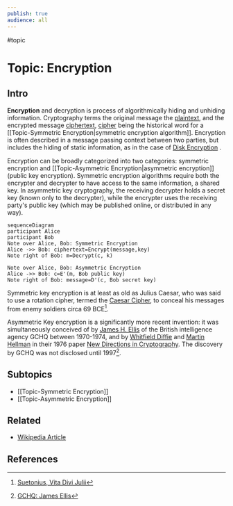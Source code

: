 ```yaml
---
publish: true
audience: all
---
```

#topic 
# Topic: Encryption
## Intro
**Encryption** and decryption is process of algorithmically hiding and unhiding information. Cryptography terms the original message the [plaintext](https://en.wikipedia.org/wiki/Plaintext), and the encrypted message [ciphertext](https://en.wikipedia.org/wiki/Ciphertext), [cipher](https://en.wikipedia.org/wiki/Cipher) being the historical word for a [[Topic-Symmetric Encryption|symmetric encryption algorithm]]. Encryption is often described in a message passing context between two parties, but includes the hiding of static information, as in the case of [Disk Encryption](https://en.wikipedia.org/wiki/Disk_encryption) .

Encryption can be broadly categorized into two categories: symmetric encryption and [[Topic-Asymmetric Encryption|asymmetric encryption]] (public key encryption). Symmetric encryption algorithms require both the encrypter and decrypter to have access to the same information, a shared key. In asymmetric key cryptography, the receiving decrypter holds a secret key (known only to the decrypter), while the encrypter uses the receiving party's public key (which may be published online, or distributed in any way). 

```mermaid
sequenceDiagram
participant Alice
participant Bob
Note over Alice, Bob: Symmetric Encryption
Alice ->> Bob: ciphertext=Encrypt(message,key)
Note right of Bob: m=Decrypt(c, k)

Note over Alice, Bob: Asymmetric Encryption
Alice ->> Bob: c=E'(m, Bob public key)
Note right of Bob: message=D'(c, Bob secret key)
```

Symmetric key encryption is at least as old as Julius Caesar, who was said to use a rotation cipher, termed the [Caesar Cipher](https://en.wikipedia.org/wiki/Caesar_cipher), to conceal his messages from enemy soldiers circa 69 BCE[^1].

Asymmetric Key encryption is a significantly more recent invention: it was simultaneously conceived of by [James H. Ellis](https://en.wikipedia.org/wiki/James_H._Ellis) of the British intelligence agency GCHQ between 1970-1974, and by [Whitfield Diffie](https://en.wikipedia.org/wiki/Whitfield_Diffie) and [Martin Hellman](https://en.wikipedia.org/wiki/Martin_Hellman) in their 1976 paper [New Directions in Cryptography](https://ieeexplore.ieee.org/document/1055638). The discovery by GCHQ was not disclosed until 1997[^2].

## Subtopics
- [[Topic-Symmetric Encryption]]
- [[Topic-Asymmetric Encryption]]

## Related
- [Wikipedia Article](https://en.wikipedia.org/wiki/Encryption)

## References
[^1]: [Suetonius, Vita Divi Julii](http://thelatinlibrary.com/suetonius/suet.caesar.html#56)
[^2]: [GCHQ: James Ellis](https://www.gchq.gov.uk/person/james-ellis)